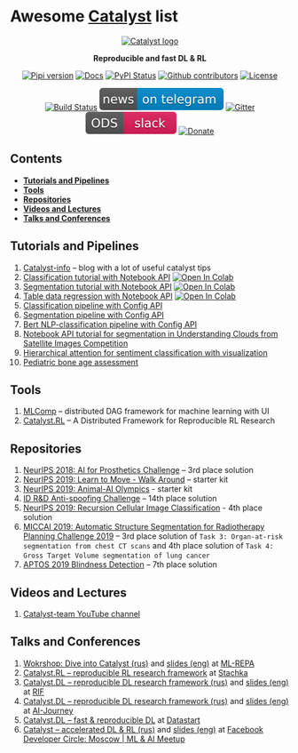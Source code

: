 # Awesome [Catalyst](https://github.com/catalyst-team/catalyst) list

<div align="center">

[![Catalyst logo](https://raw.githubusercontent.com/catalyst-team/catalyst-pics/master/pics/catalyst_logo.png)](https://github.com/catalyst-team/catalyst)

**Reproducible and fast DL & RL**
 
[![Pipi version](https://img.shields.io/pypi/v/catalyst.svg)](https://pypi.org/project/catalyst/)
[![Docs](https://img.shields.io/badge/dynamic/json.svg?label=docs&url=https%3A%2F%2Fpypi.org%2Fpypi%2Fcatalyst%2Fjson&query=%24.info.version&colorB=brightgreen&prefix=v)](https://catalyst-team.github.io/catalyst/index.html)
[![PyPI Status](https://pepy.tech/badge/catalyst)](https://pepy.tech/project/catalyst)
[![Github contributors](https://img.shields.io/github/contributors/catalyst-team/catalyst.svg?logo=github&logoColor=white)](https://github.com/catalyst-team/catalyst/graphs/contributors)
[![License](https://img.shields.io/github/license/catalyst-team/catalyst.svg)](LICENSE)

[![Build Status](https://travis-ci.com/catalyst-team/catalyst.svg?branch=master)](https://travis-ci.com/catalyst-team/catalyst)
[![Telegram](./pics/telegram.svg)](https://t.me/catalyst_team)
[![Gitter](https://badges.gitter.im/catalyst-team/community.svg)](https://gitter.im/catalyst-team/community?utm_source=badge&utm_medium=badge&utm_campaign=pr-badge)
[![Slack](./pics/slack.svg)](https://opendatascience.slack.com/messages/CGK4KQBHD)
[![Donate](https://raw.githubusercontent.com/catalyst-team/catalyst-pics/master/third_party_pics/patreon.png)](https://www.patreon.com/catalyst_team)


</div>

## Contents
* **[Tutorials and Pipelines](#tutorials-and-pipelines)**
* **[Tools](#tools)**
* **[Repositories](#repositories)**
* **[Videos and Lectures](#videos-and-lectures)**
* **[Talks and Conferences](#talks-and-conferences)**

## Tutorials and Pipelines
1. [Catalyst-info](https://github.com/catalyst-team/catalyst-info) – blog with a lot of useful catalyst tips
1. [Classification tutorial with Notebook API](https://github.com/catalyst-team/catalyst/blob/master/examples/notebooks/classification-tutorial.ipynb) [![Open In Colab](https://colab.research.google.com/assets/colab-badge.svg)](https://colab.research.google.com/github/catalyst-team/catalyst/blob/master/examples/notebooks/classification-tutorial.ipynb)
1. [Segmentation tutorial with Notebook API](https://github.com/catalyst-team/catalyst/blob/master/examples/notebooks/segmentation-tutorial.ipynb) [![Open In Colab](https://colab.research.google.com/assets/colab-badge.svg)](https://colab.research.google.com/github/catalyst-team/catalyst/blob/master/examples/notebooks/segmentation-tutorial.ipynb)
1. [Table data regression with Notebook API](https://github.com/catalyst-team/catalyst/blob/master/examples/notebooks/table-data-tutorial.ipynb) [![Open In Colab](https://colab.research.google.com/assets/colab-badge.svg)](https://colab.research.google.com/github/catalyst-team/catalyst/blob/master/examples/notebooks/table-data-tutorial.ipynb)
1. [Classification pipeline with Config API](https://github.com/catalyst-team/classification)
1. [Segmentation pipeline with Config API](https://github.com/catalyst-team/segmentation)
1. [Bert NLP-classification pipeline with Config API](https://github.com/catalyst-team/bert)
1. [Notebook API tutorial for segmentation in Understanding Clouds from Satellite Images Competition](https://www.kaggle.com/artgor/segmentation-in-pytorch-using-convenient-tools/)
1. [Hierarchical attention for sentiment classification with visualization](https://github.com/neuromation/ml-recipe-hier-attention)
1. [Pediatric bone age assessment](https://github.com/neuromation/ml-recipe-bone-age)

## Tools
1. [MLComp](https://github.com/catalyst-team/mlcomp) – distributed DAG framework for machine learning with UI
1.  [Catalyst.RL](https://github.com/catalyst-team/catalyst-rl-framework) – A Distributed Framework for Reproducible RL Research

## Repositories
1. [NeurIPS 2018: AI for Prosthetics Challenge](https://github.com/Scitator/neurips-18-prosthetics-challenge) – 3rd place solution
1. [NeurIPS 2019: Learn to Move - Walk Around](https://github.com/Scitator/learning-to-move-starter-kit) – starter kit
1. [NeurIPS 2019: Animal-AI Olympics](https://github.com/Scitator/animal-olympics-starter-kit) - starter kit
1. [ID R&D Anti-spoofing Challenge](https://github.com/bagxi/idrnd-anti-spoofing-challenge-solution) – 14th place solution 
1. [NeurIPS 2019: Recursion Cellular Image Classification](https://github.com/ngxbac/Kaggle-Recursion-Cellular) - 4th place solution
1. [MICCAI 2019: Automatic Structure Segmentation for Radiotherapy Planning Challenge 2019](https://github.com/ngxbac/StructSeg2019) – 3rd place solution of `Task 3: Organ-at-risk segmentation from chest CT scans` and 4th place solution of `Task 4: Gross Target Volume segmentation of lung cancer`
1. [APTOS 2019 Blindness Detection](https://github.com/BloodAxe/Kaggle-2019-Blindness-Detection) – 7th place solution

## Videos and Lectures
1. [Catalyst-team YouTube channel](https://www.youtube.com/channel/UC39Z1Cwr9n8DVpuXcsyi9FQ)

## Talks and Conferences
1. [Wokrshop: Dive into Catalyst (rus)](https://youtu.be/SGawkIjBoGE?t=563) and [slides (eng)](https://docs.google.com/presentation/d/10dJqTGEPxk_gYKCZZdFqHHhuPUwwKNYdRhvuNphpy5E/edit?usp=sharing) at [ML-REPA](http://ml-repa.ru/en)
2. [Catalyst.RL – reproducible RL research framework](https://docs.google.com/presentation/d/1U6VWIwQnQDGtu6a1x61tt3AlxCJ1-A1EYKd8lR9tKos/edit?usp=sharing) at [Stachka](https://nastachku.ru/archive/2019_innopolis/index.php?dispatch=products.view&product_id=3650)
3. [Catalyst.DL – reproducible DL research framework (rus)](https://youtu.be/EfG8iwFNdWg) and [slides (eng)](https://docs.google.com/presentation/d/1TL7N_H31zDFShVbKzLfMC3DYw4e1psj6ScDN8spKQlk/edit?usp=sharing) at [RIF](http://rifvrn.ru/program/catalyst-dl-fast-reproducible-dl-41.html)
4. [Catalyst.DL – reproducible DL research framework (rus)](https://youtu.be/7xyMP_5eA8c?t=8964) and [slides (eng)](https://docs.google.com/presentation/d/1XGubfTWvpiJrMyKNx2G6GtAq68y2__sDmx30eSdSRZs/edit?usp=sharing) at [AI-Journey](https://ai-journey.ru/conference-moscow/broadcast?page=2&per-page=12)
5. [Catalyst.DL – fast & reproducible DL](https://docs.google.com/presentation/d/1fbF4PMl092kIdjJTw3olR3wI2cl_P2ttN3c9-WTh1gA/edit?usp=sharing) at [Datastart](https://datastart.ru/msk-autumn-2019/)
6. [Catalyst – accelerated DL & RL (rus)](https://youtu.be/Rmo2rx5V3v8?t=77) and [slides (eng)](https://docs.google.com/presentation/d/1xMZMjSwJfM5mZMK7pHp6hVI0FxPyZOpRtBZ0J2l1AaY/edit?fbclid=IwAR1q4XJVqYdD-a5oO2n68Y4xHvChIeOSjCSmlUYqrjIzneYpehzF8PiNdMc#slide=id.g75815b5293_0_202) at [Facebook Developer Circle: Moscow | ML & AI Meetup](https://www.facebook.com/groups/475428499888062/)
